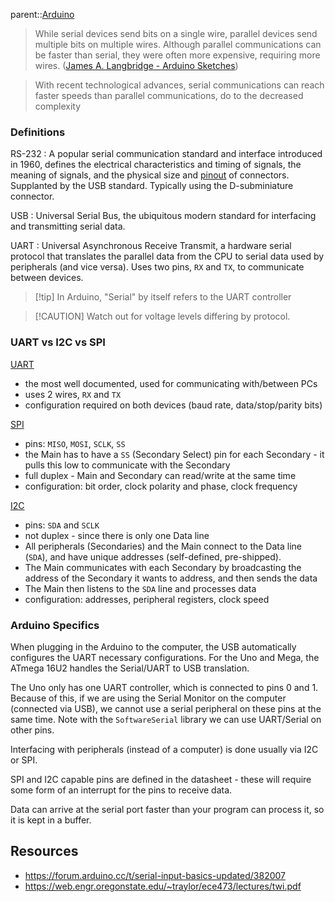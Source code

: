 parent::[Arduino](Arduino.md)

> While serial devices send bits on a single wire, parallel devices send multiple bits on multiple wires. Although parallel communications can be faster than serial, they were often more expensive, requiring more wires. ([James A. Langbridge - Arduino Sketches](James%20A.%20Langbridge%20-%20Arduino%20Sketches.md))

> With recent technological advances, serial communications can reach faster speeds than parallel communications, do to the decreased complexity

### Definitions

RS-232
:    A popular serial communication standard and interface introduced in 1960, defines the electrical characteristics and timing of signals, the meaning of signals, and the physical size and [pinout](https://en.wikipedia.org/wiki/Pinout "Pinout") of connectors. Supplanted by the USB standard. Typically using the D-subminiature connector.

USB
:    Universal Serial Bus, the ubiquitous modern standard for interfacing and transmitting serial data.

UART
:    Universal Asynchronous Receive Transmit, a hardware serial protocol that translates  the parallel data from the CPU to serial data used by peripherals (and vice versa). Uses two pins, `RX` and `TX`, to communicate between devices. 

> [!tip] In Arduino, "Serial" by itself refers to the UART controller

> [!CAUTION] Watch out for voltage levels differing by protocol. 

### UART vs I2C vs SPI

[UART](UART.md)
- the most well documented, used for communicating with/between PCs
- uses 2 wires, `RX` and `TX`
- configuration required on both devices (baud rate, data/stop/parity bits)

[SPI](SPI.md)
- pins: `MISO`, `MOSI`, `SCLK`, `SS`
- the Main has to have a `SS` (Secondary Select) pin for each Secondary - it pulls this low to communicate with the Secondary
- full duplex - Main and Secondary can read/write at the same time
- configuration: bit order, clock polarity and phase, clock frequency

[I2C](I2C.md)
- pins: `SDA` and `SCLK`
- not duplex - since there is only one Data line
- All peripherals (Secondaries) and the Main connect to the Data line (`SDA`), and have unique addresses (self-defined, pre-shipped). 
- The Main communicates with each Secondary by broadcasting the address of the Secondary it wants to address, and then sends the data
- The Main then listens to the `SDA` line and processes data
- configuration: addresses, peripheral registers, clock speed

### Arduino Specifics

When plugging in the Arduino to the computer, the USB automatically configures the UART necessary configurations. For the Uno and Mega, the ATmega 16U2 handles the Serial/UART to USB translation.

The Uno only has one UART controller, which is connected to pins 0 and 1. Because of this, if we are using the Serial Monitor on the computer (connected via USB), we cannot use a serial peripheral on these pins at the same time. Note with the `SoftwareSerial` library we can use UART/Serial on other pins.

Interfacing with peripherals (instead of a computer) is done usually via I2C or SPI. 

SPI and I2C capable pins are defined in the datasheet - these will require some form of an interrupt for the pins to receive data. 

Data can arrive at the serial port faster than your program can process it, so it is kept in a buffer.

## Resources
- https://forum.arduino.cc/t/serial-input-basics-updated/382007
- https://web.engr.oregonstate.edu/~traylor/ece473/lectures/twi.pdf

